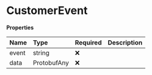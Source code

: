 # CustomerEvent

**Properties**

| Name  | Type        | Required | Description |
| :---- | :---------- | :------- | :---------- |
| event | string      | ❌       |             |
| data  | ProtobufAny | ❌       |             |

<!-- This file was generated by liblab | https://liblab.com/ -->
